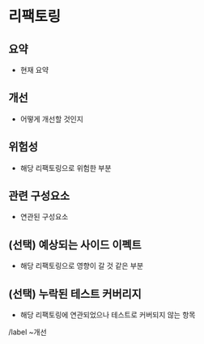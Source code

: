 <!-- 필요하지 않은 항목은 제거 -->

리팩토링
== 

## 요약

- 현재 요약

## 개선

- 어떻게 개선할 것인지

## 위험성

- 해당 리팩토링으로 위험한 부분

## 관련 구성요소

- 연관된 구성요소

## (선택) 예상되는 사이드 이펙트

- 해당 리팩토링으로 영향이 갈 것 같은 부분

## (선택) 누락된 테스트 커버리지

- 해당 리팩토링에 연관되었으나 테스트로 커버되지 않는 항목

/label ~개선
